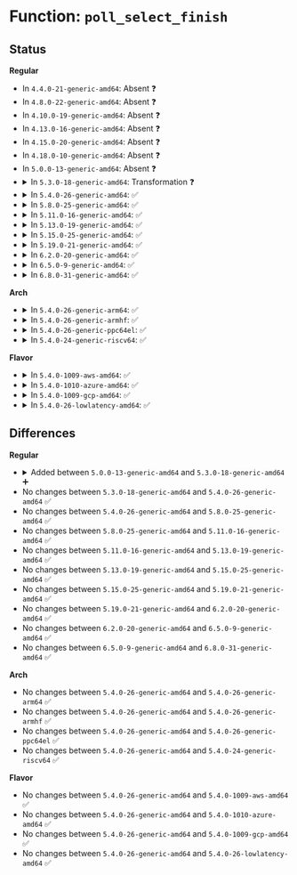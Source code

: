 # Function: <code>poll_select_finish</code>

## Status
<b>Regular</b>
<ul>
<li>
In <code>4.4.0-21-generic-amd64</code>: Absent ❓
</li>
<li>
In <code>4.8.0-22-generic-amd64</code>: Absent ❓
</li>
<li>
In <code>4.10.0-19-generic-amd64</code>: Absent ❓
</li>
<li>
In <code>4.13.0-16-generic-amd64</code>: Absent ❓
</li>
<li>
In <code>4.15.0-20-generic-amd64</code>: Absent ❓
</li>
<li>
In <code>4.18.0-10-generic-amd64</code>: Absent ❓
</li>
<li>
In <code>5.0.0-13-generic-amd64</code>: Absent ❓
</li>
<li>
<details>
<summary>In <code>5.3.0-18-generic-amd64</code>: Transformation ❓</summary>

```c
int poll_select_finish(struct timespec64 * end_time, void * p, enum poll_time_type pt_type, int ret)
```

```json
{
  "name": "poll_select_finish",
  "collision_type": "Unique Static",
  "inline_type": "No",
  "funcs": [
    {
      "addr": 0,
      "name": "poll_select_finish",
      "external": false,
      "loc": "fs/select.c:297",
      "file": "fs/select.c",
      "inline": "seen, unknown",
      "caller_inline": [],
      "caller_func": [
        "fs/select.c:__x32_compat_sys_ppoll_time64",
        "fs/select.c:__ia32_compat_sys_ppoll_time64",
        "fs/select.c:__x32_compat_sys_ppoll_time32",
        "fs/select.c:__ia32_compat_sys_ppoll_time32",
        "fs/select.c:do_compat_pselect",
        "fs/select.c:do_compat_select",
        "fs/select.c:__ia32_sys_ppoll",
        "fs/select.c:__x64_sys_ppoll",
        "fs/select.c:__do_sys_pselect6",
        "fs/select.c:kern_select"
      ]
    }
  ],
  "symbols": [
    {
      "addr": 18446744071581873360,
      "name": "poll_select_finish",
      "section": ".text",
      "bind": "STB_LOCAL",
      "size": 517
    },
    {
      "addr": 18446744071581883816,
      "name": "poll_select_finish.cold",
      "section": ".text",
      "bind": "STB_LOCAL",
      "size": 19
    }
  ]
}
```
</details>
</li>
<li>
<details>
<summary>In <code>5.4.0-26-generic-amd64</code>: ✅</summary>

```c
int poll_select_finish(struct timespec64 * end_time, void * p, enum poll_time_type pt_type, int ret)
```

```json
{
  "name": "poll_select_finish",
  "collision_type": "Unique Static",
  "inline_type": "No",
  "funcs": [
    {
      "addr": 18446744071581945696,
      "name": "poll_select_finish",
      "external": false,
      "loc": "fs/select.c:297",
      "file": "fs/select.c",
      "inline": "seen, unknown",
      "caller_inline": [],
      "caller_func": [
        "fs/select.c:__x32_compat_sys_ppoll_time64",
        "fs/select.c:__ia32_compat_sys_ppoll_time64",
        "fs/select.c:__x32_compat_sys_ppoll_time32",
        "fs/select.c:__ia32_compat_sys_ppoll_time32",
        "fs/select.c:do_compat_pselect",
        "fs/select.c:do_compat_select",
        "fs/select.c:__ia32_sys_ppoll",
        "fs/select.c:__x64_sys_ppoll",
        "fs/select.c:kern_select"
      ]
    }
  ],
  "symbols": [
    {
      "addr": 18446744071581945696,
      "name": "poll_select_finish",
      "section": ".text",
      "bind": "STB_LOCAL",
      "size": 524
    }
  ]
}
```
</details>
</li>
<li>
<details>
<summary>In <code>5.8.0-25-generic-amd64</code>: ✅</summary>

```c
int poll_select_finish(struct timespec64 * end_time, void * p, enum poll_time_type pt_type, int ret)
```

```json
{
  "name": "poll_select_finish",
  "collision_type": "Unique Static",
  "inline_type": "No",
  "funcs": [
    {
      "addr": 18446744071582176704,
      "name": "poll_select_finish",
      "external": false,
      "loc": "fs/select.c:297",
      "file": "fs/select.c",
      "inline": "seen, unknown",
      "caller_inline": [],
      "caller_func": [
        "fs/select.c:__x32_compat_sys_ppoll_time64",
        "fs/select.c:__ia32_compat_sys_ppoll_time64",
        "fs/select.c:__x32_compat_sys_ppoll_time32",
        "fs/select.c:__ia32_compat_sys_ppoll_time32",
        "fs/select.c:do_compat_pselect",
        "fs/select.c:do_compat_select",
        "fs/select.c:__ia32_sys_ppoll",
        "fs/select.c:__x64_sys_ppoll",
        "fs/select.c:kern_select"
      ]
    }
  ],
  "symbols": [
    {
      "addr": 18446744071582176704,
      "name": "poll_select_finish",
      "section": ".text",
      "bind": "STB_LOCAL",
      "size": 524
    }
  ]
}
```
</details>
</li>
<li>
<details>
<summary>In <code>5.11.0-16-generic-amd64</code>: ✅</summary>

```c
int poll_select_finish(struct timespec64 * end_time, void * p, enum poll_time_type pt_type, int ret)
```

```json
{
  "name": "poll_select_finish",
  "collision_type": "Unique Static",
  "inline_type": "No",
  "funcs": [
    {
      "addr": 18446744071582224048,
      "name": "poll_select_finish",
      "external": false,
      "loc": "fs/select.c:297",
      "file": "fs/select.c",
      "inline": "seen, unknown",
      "caller_inline": [],
      "caller_func": [
        "fs/select.c:__x32_compat_sys_ppoll_time64",
        "fs/select.c:__ia32_compat_sys_ppoll_time64",
        "fs/select.c:__x32_compat_sys_ppoll_time32",
        "fs/select.c:__ia32_compat_sys_ppoll_time32",
        "fs/select.c:do_compat_pselect",
        "fs/select.c:do_compat_select",
        "fs/select.c:__ia32_sys_ppoll",
        "fs/select.c:__x64_sys_ppoll",
        "fs/select.c:kern_select"
      ]
    }
  ],
  "symbols": [
    {
      "addr": 18446744071582224048,
      "name": "poll_select_finish",
      "section": ".text",
      "bind": "STB_LOCAL",
      "size": 535
    }
  ]
}
```
</details>
</li>
<li>
<details>
<summary>In <code>5.13.0-19-generic-amd64</code>: ✅</summary>

```c
int poll_select_finish(struct timespec64 * end_time, void * p, enum poll_time_type pt_type, int ret)
```

```json
{
  "name": "poll_select_finish",
  "collision_type": "Unique Static",
  "inline_type": "No",
  "funcs": [
    {
      "addr": 18446744071582250096,
      "name": "poll_select_finish",
      "external": false,
      "loc": "fs/select.c:297",
      "file": "fs/select.c",
      "inline": "seen, unknown",
      "caller_inline": [],
      "caller_func": [
        "fs/select.c:__x32_compat_sys_ppoll_time64",
        "fs/select.c:__ia32_compat_sys_ppoll_time64",
        "fs/select.c:__x32_compat_sys_ppoll_time32",
        "fs/select.c:__ia32_compat_sys_ppoll_time32",
        "fs/select.c:do_compat_pselect",
        "fs/select.c:do_compat_select",
        "fs/select.c:__ia32_sys_ppoll",
        "fs/select.c:__x64_sys_ppoll",
        "fs/select.c:kern_select"
      ]
    }
  ],
  "symbols": [
    {
      "addr": 18446744071582250096,
      "name": "poll_select_finish",
      "section": ".text",
      "bind": "STB_LOCAL",
      "size": 535
    }
  ]
}
```
</details>
</li>
<li>
<details>
<summary>In <code>5.15.0-25-generic-amd64</code>: ✅</summary>

```c
int poll_select_finish(struct timespec64 * end_time, void * p, enum poll_time_type pt_type, int ret)
```

```json
{
  "name": "poll_select_finish",
  "collision_type": "Unique Static",
  "inline_type": "No",
  "funcs": [
    {
      "addr": 18446744071582567936,
      "name": "poll_select_finish",
      "external": false,
      "loc": "fs/select.c:297",
      "file": "fs/select.c",
      "inline": "seen, unknown",
      "caller_inline": [],
      "caller_func": [
        "fs/select.c:__x64_compat_sys_ppoll_time64",
        "fs/select.c:__ia32_compat_sys_ppoll_time64",
        "fs/select.c:__x64_compat_sys_ppoll_time32",
        "fs/select.c:__ia32_compat_sys_ppoll_time32",
        "fs/select.c:do_compat_pselect",
        "fs/select.c:do_compat_select",
        "fs/select.c:__ia32_sys_ppoll",
        "fs/select.c:__x64_sys_ppoll",
        "fs/select.c:kern_select"
      ]
    }
  ],
  "symbols": [
    {
      "addr": 18446744071582567936,
      "name": "poll_select_finish",
      "section": ".text",
      "bind": "STB_LOCAL",
      "size": 535
    }
  ]
}
```
</details>
</li>
<li>
<details>
<summary>In <code>5.19.0-21-generic-amd64</code>: ✅</summary>

```c
int poll_select_finish(struct timespec64 * end_time, void * p, enum poll_time_type pt_type, int ret)
```

```json
{
  "name": "poll_select_finish",
  "collision_type": "Unique Static",
  "inline_type": "No",
  "funcs": [
    {
      "addr": 18446744071583097104,
      "name": "poll_select_finish",
      "external": false,
      "loc": "fs/select.c:298",
      "file": "fs/select.c",
      "inline": "seen, unknown",
      "caller_inline": [],
      "caller_func": [
        "fs/select.c:__ia32_compat_sys_ppoll_time64",
        "fs/select.c:__ia32_compat_sys_ppoll_time32",
        "fs/select.c:do_compat_pselect",
        "fs/select.c:do_compat_select",
        "fs/select.c:__ia32_sys_ppoll",
        "fs/select.c:__x64_sys_ppoll",
        "fs/select.c:kern_select"
      ]
    }
  ],
  "symbols": [
    {
      "addr": 18446744071583097104,
      "name": "poll_select_finish",
      "section": ".text",
      "bind": "STB_LOCAL",
      "size": 581
    }
  ]
}
```
</details>
</li>
<li>
<details>
<summary>In <code>6.2.0-20-generic-amd64</code>: ✅</summary>

```c
int poll_select_finish(struct timespec64 * end_time, void * p, enum poll_time_type pt_type, int ret)
```

```json
{
  "name": "poll_select_finish",
  "collision_type": "Unique Static",
  "inline_type": "No",
  "funcs": [
    {
      "addr": 18446744071583665264,
      "name": "poll_select_finish",
      "external": false,
      "loc": "fs/select.c:298",
      "file": "fs/select.c",
      "inline": "seen, unknown",
      "caller_inline": [],
      "caller_func": [
        "fs/select.c:__ia32_compat_sys_ppoll_time64",
        "fs/select.c:__ia32_compat_sys_ppoll_time32",
        "fs/select.c:do_compat_pselect",
        "fs/select.c:do_compat_select",
        "fs/select.c:__ia32_sys_ppoll",
        "fs/select.c:__x64_sys_ppoll",
        "fs/select.c:kern_select"
      ]
    }
  ],
  "symbols": [
    {
      "addr": 18446744071583665264,
      "name": "poll_select_finish",
      "section": ".text",
      "bind": "STB_LOCAL",
      "size": 601
    }
  ]
}
```
</details>
</li>
<li>
<details>
<summary>In <code>6.5.0-9-generic-amd64</code>: ✅</summary>

```c
int poll_select_finish(struct timespec64 * end_time, void * p, enum poll_time_type pt_type, int ret)
```

```json
{
  "name": "poll_select_finish",
  "collision_type": "Unique Static",
  "inline_type": "No",
  "funcs": [
    {
      "addr": 18446744071583882496,
      "name": "poll_select_finish",
      "external": false,
      "loc": "fs/select.c:298",
      "file": "fs/select.c",
      "inline": "seen, unknown",
      "caller_inline": [],
      "caller_func": [
        "fs/select.c:__ia32_compat_sys_ppoll_time64",
        "fs/select.c:__ia32_compat_sys_ppoll_time32",
        "fs/select.c:do_compat_pselect",
        "fs/select.c:do_compat_select",
        "fs/select.c:__ia32_sys_ppoll",
        "fs/select.c:__x64_sys_ppoll",
        "fs/select.c:kern_select"
      ]
    }
  ],
  "symbols": [
    {
      "addr": 18446744071583882496,
      "name": "poll_select_finish",
      "section": ".text",
      "bind": "STB_LOCAL",
      "size": 595
    }
  ]
}
```
</details>
</li>
<li>
<details>
<summary>In <code>6.8.0-31-generic-amd64</code>: ✅</summary>

```c
int poll_select_finish(struct timespec64 * end_time, void * p, enum poll_time_type pt_type, int ret)
```

```json
{
  "name": "poll_select_finish",
  "collision_type": "Unique Static",
  "inline_type": "No",
  "funcs": [
    {
      "addr": 18446744071584089664,
      "name": "poll_select_finish",
      "external": false,
      "loc": "fs/select.c:298",
      "file": "fs/select.c",
      "inline": "seen, unknown",
      "caller_inline": [],
      "caller_func": [
        "fs/select.c:__ia32_compat_sys_ppoll_time64",
        "fs/select.c:__ia32_compat_sys_ppoll_time32",
        "fs/select.c:do_compat_pselect",
        "fs/select.c:do_compat_select",
        "fs/select.c:__ia32_sys_ppoll",
        "fs/select.c:__x64_sys_ppoll",
        "fs/select.c:kern_select"
      ]
    }
  ],
  "symbols": [
    {
      "addr": 18446744071584089664,
      "name": "poll_select_finish",
      "section": ".text",
      "bind": "STB_LOCAL",
      "size": 595
    }
  ]
}
```
</details>
</li>
</ul>
<b>Arch</b>
<ul>
<li>
<details>
<summary>In <code>5.4.0-26-generic-arm64</code>: ✅</summary>

```c
int poll_select_finish(struct timespec64 * end_time, void * p, enum poll_time_type pt_type, int ret)
```

```json
{
  "name": "poll_select_finish",
  "collision_type": "Unique Static",
  "inline_type": "No",
  "funcs": [
    {
      "addr": 18446603336493441592,
      "name": "poll_select_finish",
      "external": false,
      "loc": "fs/select.c:297",
      "file": "fs/select.c",
      "inline": "seen, unknown",
      "caller_inline": [],
      "caller_func": [
        "fs/select.c:__arm64_compat_sys_ppoll_time64",
        "fs/select.c:__arm64_compat_sys_ppoll_time32",
        "fs/select.c:do_compat_pselect",
        "fs/select.c:do_compat_select",
        "fs/select.c:__arm64_sys_ppoll",
        "fs/select.c:__arm64_sys_pselect6",
        "fs/select.c:__arm64_sys_select"
      ]
    }
  ],
  "symbols": [
    {
      "addr": 18446603336493441592,
      "name": "poll_select_finish",
      "section": ".text",
      "bind": "STB_LOCAL",
      "size": 940
    }
  ]
}
```
</details>
</li>
<li>
<details>
<summary>In <code>5.4.0-26-generic-armhf</code>: ✅</summary>

```c
int poll_select_finish(struct timespec64 * end_time, void * p, enum poll_time_type pt_type, int ret)
```

```json
{
  "name": "poll_select_finish",
  "collision_type": "Unique Static",
  "inline_type": "No",
  "funcs": [
    {
      "addr": 3227012460,
      "name": "poll_select_finish",
      "external": false,
      "loc": "fs/select.c:297",
      "file": "fs/select.c",
      "inline": "seen, unknown",
      "caller_inline": [],
      "caller_func": [
        "fs/select.c:__se_sys_ppoll_time32",
        "fs/select.c:__se_sys_ppoll",
        "fs/select.c:do_pselect",
        "fs/select.c:kern_select"
      ]
    }
  ],
  "symbols": [
    {
      "addr": 3227012460,
      "name": "poll_select_finish",
      "section": ".text",
      "bind": "STB_LOCAL",
      "size": 612
    }
  ]
}
```
</details>
</li>
<li>
<details>
<summary>In <code>5.4.0-26-generic-ppc64el</code>: ✅</summary>

```c
int poll_select_finish(struct timespec64 * end_time, void * p, enum poll_time_type pt_type, int ret)
```

```json
{
  "name": "poll_select_finish",
  "collision_type": "Unique Static",
  "inline_type": "No",
  "funcs": [
    {
      "addr": 13835058055286995776,
      "name": "poll_select_finish",
      "external": false,
      "loc": "fs/select.c:297",
      "file": "fs/select.c",
      "inline": "seen, unknown",
      "caller_inline": [],
      "caller_func": [
        "fs/select.c:__se_compat_sys_ppoll_time64",
        "fs/select.c:__se_compat_sys_ppoll_time32",
        "fs/select.c:do_compat_pselect",
        "fs/select.c:do_compat_select",
        "fs/select.c:__se_sys_ppoll",
        "fs/select.c:__se_sys_pselect6",
        "fs/select.c:__se_sys_select"
      ]
    }
  ],
  "symbols": [
    {
      "addr": 13835058055286995776,
      "name": "poll_select_finish",
      "section": ".text",
      "bind": "STB_LOCAL",
      "size": 692
    }
  ]
}
```
</details>
</li>
<li>
<details>
<summary>In <code>5.4.0-24-generic-riscv64</code>: ✅</summary>

```c
int poll_select_finish(struct timespec64 * end_time, void * p, enum poll_time_type pt_type, int ret)
```

```json
{
  "name": "poll_select_finish",
  "collision_type": "Unique Static",
  "inline_type": "No",
  "funcs": [
    {
      "addr": 18446743936273131628,
      "name": "poll_select_finish",
      "external": false,
      "loc": "fs/select.c:297",
      "file": "fs/select.c",
      "inline": "seen, unknown",
      "caller_inline": [],
      "caller_func": [
        "fs/select.c:__se_sys_ppoll",
        "fs/select.c:__se_sys_pselect6",
        "fs/select.c:__se_sys_select"
      ]
    }
  ],
  "symbols": [
    {
      "addr": 18446743936273131628,
      "name": "poll_select_finish",
      "section": ".text",
      "bind": "STB_LOCAL",
      "size": 282
    }
  ]
}
```
</details>
</li>
</ul>
<b>Flavor</b>
<ul>
<li>
<details>
<summary>In <code>5.4.0-1009-aws-amd64</code>: ✅</summary>

```c
int poll_select_finish(struct timespec64 * end_time, void * p, enum poll_time_type pt_type, int ret)
```

```json
{
  "name": "poll_select_finish",
  "collision_type": "Unique Static",
  "inline_type": "No",
  "funcs": [
    {
      "addr": 18446744071581914432,
      "name": "poll_select_finish",
      "external": false,
      "loc": "fs/select.c:297",
      "file": "fs/select.c",
      "inline": "seen, unknown",
      "caller_inline": [],
      "caller_func": [
        "fs/select.c:__x32_compat_sys_ppoll_time64",
        "fs/select.c:__ia32_compat_sys_ppoll_time64",
        "fs/select.c:__x32_compat_sys_ppoll_time32",
        "fs/select.c:__ia32_compat_sys_ppoll_time32",
        "fs/select.c:do_compat_pselect",
        "fs/select.c:do_compat_select",
        "fs/select.c:__ia32_sys_ppoll",
        "fs/select.c:__x64_sys_ppoll",
        "fs/select.c:kern_select"
      ]
    }
  ],
  "symbols": [
    {
      "addr": 18446744071581914432,
      "name": "poll_select_finish",
      "section": ".text",
      "bind": "STB_LOCAL",
      "size": 524
    }
  ]
}
```
</details>
</li>
<li>
<details>
<summary>In <code>5.4.0-1010-azure-amd64</code>: ✅</summary>

```c
int poll_select_finish(struct timespec64 * end_time, void * p, enum poll_time_type pt_type, int ret)
```

```json
{
  "name": "poll_select_finish",
  "collision_type": "Unique Static",
  "inline_type": "No",
  "funcs": [
    {
      "addr": 18446744071581852016,
      "name": "poll_select_finish",
      "external": false,
      "loc": "fs/select.c:297",
      "file": "fs/select.c",
      "inline": "seen, unknown",
      "caller_inline": [],
      "caller_func": [
        "fs/select.c:__x32_compat_sys_ppoll_time64",
        "fs/select.c:__ia32_compat_sys_ppoll_time64",
        "fs/select.c:__x32_compat_sys_ppoll_time32",
        "fs/select.c:__ia32_compat_sys_ppoll_time32",
        "fs/select.c:do_compat_pselect",
        "fs/select.c:do_compat_select",
        "fs/select.c:__ia32_sys_ppoll",
        "fs/select.c:__x64_sys_ppoll",
        "fs/select.c:kern_select"
      ]
    }
  ],
  "symbols": [
    {
      "addr": 18446744071581852016,
      "name": "poll_select_finish",
      "section": ".text",
      "bind": "STB_LOCAL",
      "size": 524
    }
  ]
}
```
</details>
</li>
<li>
<details>
<summary>In <code>5.4.0-1009-gcp-amd64</code>: ✅</summary>

```c
int poll_select_finish(struct timespec64 * end_time, void * p, enum poll_time_type pt_type, int ret)
```

```json
{
  "name": "poll_select_finish",
  "collision_type": "Unique Static",
  "inline_type": "No",
  "funcs": [
    {
      "addr": 18446744071581905744,
      "name": "poll_select_finish",
      "external": false,
      "loc": "fs/select.c:297",
      "file": "fs/select.c",
      "inline": "seen, unknown",
      "caller_inline": [],
      "caller_func": [
        "fs/select.c:__x32_compat_sys_ppoll_time64",
        "fs/select.c:__ia32_compat_sys_ppoll_time64",
        "fs/select.c:__x32_compat_sys_ppoll_time32",
        "fs/select.c:__ia32_compat_sys_ppoll_time32",
        "fs/select.c:do_compat_pselect",
        "fs/select.c:do_compat_select",
        "fs/select.c:__ia32_sys_ppoll",
        "fs/select.c:__x64_sys_ppoll",
        "fs/select.c:kern_select"
      ]
    }
  ],
  "symbols": [
    {
      "addr": 18446744071581905744,
      "name": "poll_select_finish",
      "section": ".text",
      "bind": "STB_LOCAL",
      "size": 524
    }
  ]
}
```
</details>
</li>
<li>
<details>
<summary>In <code>5.4.0-26-lowlatency-amd64</code>: ✅</summary>

```c
int poll_select_finish(struct timespec64 * end_time, void * p, enum poll_time_type pt_type, int ret)
```

```json
{
  "name": "poll_select_finish",
  "collision_type": "Unique Static",
  "inline_type": "No",
  "funcs": [
    {
      "addr": 18446744071581975360,
      "name": "poll_select_finish",
      "external": false,
      "loc": "fs/select.c:297",
      "file": "fs/select.c",
      "inline": "seen, unknown",
      "caller_inline": [],
      "caller_func": [
        "fs/select.c:__x32_compat_sys_ppoll_time64",
        "fs/select.c:__ia32_compat_sys_ppoll_time64",
        "fs/select.c:__x32_compat_sys_ppoll_time32",
        "fs/select.c:__ia32_compat_sys_ppoll_time32",
        "fs/select.c:do_compat_pselect",
        "fs/select.c:do_compat_select",
        "fs/select.c:__ia32_sys_ppoll",
        "fs/select.c:__x64_sys_ppoll",
        "fs/select.c:kern_select"
      ]
    }
  ],
  "symbols": [
    {
      "addr": 18446744071581975360,
      "name": "poll_select_finish",
      "section": ".text",
      "bind": "STB_LOCAL",
      "size": 524
    }
  ]
}
```
</details>
</li>
</ul>

## Differences
<b>Regular</b>
<ul>
<li>
<details>
<summary>Added between <code>5.0.0-13-generic-amd64</code> and <code>5.3.0-18-generic-amd64</code> ➕</summary>

```c
int poll_select_finish(struct timespec64 * end_time, void * p, enum poll_time_type pt_type, int ret)
```
</details>
</li>
<li>
No changes between <code>5.3.0-18-generic-amd64</code> and <code>5.4.0-26-generic-amd64</code> ✅
</li>
<li>
No changes between <code>5.4.0-26-generic-amd64</code> and <code>5.8.0-25-generic-amd64</code> ✅
</li>
<li>
No changes between <code>5.8.0-25-generic-amd64</code> and <code>5.11.0-16-generic-amd64</code> ✅
</li>
<li>
No changes between <code>5.11.0-16-generic-amd64</code> and <code>5.13.0-19-generic-amd64</code> ✅
</li>
<li>
No changes between <code>5.13.0-19-generic-amd64</code> and <code>5.15.0-25-generic-amd64</code> ✅
</li>
<li>
No changes between <code>5.15.0-25-generic-amd64</code> and <code>5.19.0-21-generic-amd64</code> ✅
</li>
<li>
No changes between <code>5.19.0-21-generic-amd64</code> and <code>6.2.0-20-generic-amd64</code> ✅
</li>
<li>
No changes between <code>6.2.0-20-generic-amd64</code> and <code>6.5.0-9-generic-amd64</code> ✅
</li>
<li>
No changes between <code>6.5.0-9-generic-amd64</code> and <code>6.8.0-31-generic-amd64</code> ✅
</li>
</ul>
<b>Arch</b>
<ul>
<li>
No changes between <code>5.4.0-26-generic-amd64</code> and <code>5.4.0-26-generic-arm64</code> ✅
</li>
<li>
No changes between <code>5.4.0-26-generic-amd64</code> and <code>5.4.0-26-generic-armhf</code> ✅
</li>
<li>
No changes between <code>5.4.0-26-generic-amd64</code> and <code>5.4.0-26-generic-ppc64el</code> ✅
</li>
<li>
No changes between <code>5.4.0-26-generic-amd64</code> and <code>5.4.0-24-generic-riscv64</code> ✅
</li>
</ul>
<b>Flavor</b>
<ul>
<li>
No changes between <code>5.4.0-26-generic-amd64</code> and <code>5.4.0-1009-aws-amd64</code> ✅
</li>
<li>
No changes between <code>5.4.0-26-generic-amd64</code> and <code>5.4.0-1010-azure-amd64</code> ✅
</li>
<li>
No changes between <code>5.4.0-26-generic-amd64</code> and <code>5.4.0-1009-gcp-amd64</code> ✅
</li>
<li>
No changes between <code>5.4.0-26-generic-amd64</code> and <code>5.4.0-26-lowlatency-amd64</code> ✅
</li>
</ul>
